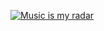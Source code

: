[![Music is my radar](http://static.simpledesktops.com/uploads/desktops/2021/03/19/headysmiley.png.625x385_q100.png)]([http://www.youtube.com/watch?v=49FeYz2JpHo](https://www.youtube.com/watch?v=49FeYz2JpHo) "Music is my radar")
